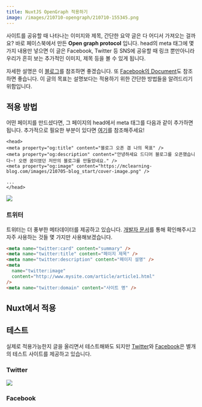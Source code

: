 ```yaml
---
title: NuxtJS OpenGraph 적용하기
image: /images/210710-opengraph/210710-155345.png
---
```


사이트를 공유할 때 나타나는 이미지와 제목, 간단한 요약 글은 다 어디서 가져오는 걸까요? 바로 페이스북에서 만든
**Open graph protocol** 입니다. head의 meta 태그에 몇 가지 내용만 넣으면 이 글은 Facebook, Twitter 등
SNS에 공유할 때 링크 뿐만아니라 우리가 흔히 보는 추가적인 이미지, 제목 등을 볼 수 있게 됩니다.

자세한 설명은 이 [블로그](https://blog.ab180.co/posts/open-graph-as-a-website-preview)를 참조하면 좋겠습니다.
또 [Facebook의 Document](https://developers.facebook.com/docs/sharing/overview)도 참조하면 좋습니다.
이 글의 목표는 설명보다는 적용하기 위한 간단한 방법들을 알려드리기 위함입니다.

## 적용 방법

어떤 페이지를 만드셨다면, 그 페이지의 head에서 meta 태그를 다음과 같이 추가하면 됩니다.
추가적으로 필요한 부분이 있다면 [여기](https://ogp.me/)를 참조해주세요!

```
<head>
<meta property="og:title" content="블로그 오픈 겸 나의 목표" />
<meta property="og:description" content="안녕하세요 드디어 블로그를 오픈했습니다~! 오랜 꿈이였던 저만의 블로그를 만들었네요." />
<meta property="og:image" content="https://mclearning-blog.com/images/210705-blog_start/cover-image.png" />

...
</head>
```

![](/images/210710-opengraph/210710-163804.png)

### 트위터

트위터는 더 풍부한 메타데이터를 제공하고 있습니다. [개발자 문서](https://developer.twitter.com/en/docs/twitter-for-websites/cards/guides/getting-started)를 통해 확인해주시고 자주 사용하는 것들 몇 가지만 사용해보겠습니다.

```html
<meta name="twitter:card" content="summary" />
<meta name="twitter:title" content="페이지 제목" />
<meta name="twitter:description" content="페이지 설명" />
<meta
  name="twitter:image"
  content="http://www.mysite.com/article/article1.html"
/>
<meta name="twitter:domain" content="사이트 명" />
```

## Nuxt에서 적용

## 테스트

실제로 적용가능한지 글을 올리면서 테스트해봐도 되지만 [Twitter](https://cards-dev.twitter.com/validator)와 [Facebook](https://developers.facebook.com/tools/debug/)은 별개의 테스트 사이트를 제공하고 있습니다.

### Twitter

![](/images/210710-opengraph/210711-093510.png)

### Facebook
